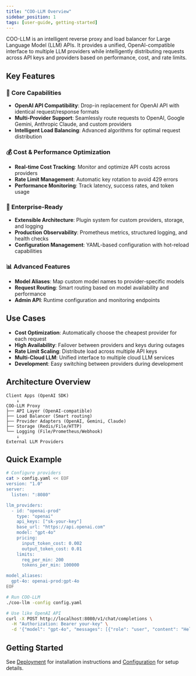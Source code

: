 ```yaml
---
title: "COO-LLM Overview"
sidebar_position: 1
tags: [user-guide, getting-started]
---
```


COO-LLM is an intelligent reverse proxy and load balancer for Large Language Model (LLM) APIs. It provides a unified, OpenAI-compatible interface to multiple LLM providers while intelligently distributing requests across API keys and providers based on performance, cost, and rate limits.

## Key Features

### 🚀 Core Capabilities
- **OpenAI API Compatibility**: Drop-in replacement for OpenAI API with identical request/response formats
- **Multi-Provider Support**: Seamlessly route requests to OpenAI, Google Gemini, Anthropic Claude, and custom providers
- **Intelligent Load Balancing**: Advanced algorithms for optimal request distribution

### 💰 Cost & Performance Optimization
- **Real-time Cost Tracking**: Monitor and optimize API costs across providers
- **Rate Limit Management**: Automatic key rotation to avoid 429 errors
- **Performance Monitoring**: Track latency, success rates, and token usage

### 🔧 Enterprise-Ready
- **Extensible Architecture**: Plugin system for custom providers, storage, and logging
- **Production Observability**: Prometheus metrics, structured logging, and health checks
- **Configuration Management**: YAML-based configuration with hot-reload capabilities

### 📊 Advanced Features
- **Model Aliases**: Map custom model names to provider-specific models
- **Request Routing**: Smart routing based on model availability and performance
- **Admin API**: Runtime configuration and monitoring endpoints

## Use Cases

- **Cost Optimization**: Automatically choose the cheapest provider for each request
- **High Availability**: Failover between providers and keys during outages
- **Rate Limit Scaling**: Distribute load across multiple API keys
- **Multi-Cloud LLM**: Unified interface to multiple cloud LLM services
- **Development**: Easy switching between providers during development

## Architecture Overview

```
Client Apps (OpenAI SDK)
    ↓
COO-LLM Proxy
├── API Layer (OpenAI-compatible)
├── Load Balancer (Smart routing)
├── Provider Adapters (OpenAI, Gemini, Claude)
├── Storage (Redis/File/HTTP)
└── Logging (File/Prometheus/Webhook)
    ↓
External LLM Providers
```

## Quick Example

```bash
# Configure providers
cat > config.yaml << EOF
version: "1.0"
server:
  listen: ":8080"

llm_providers:
  - id: "openai-prod"
    type: "openai"
    api_keys: ["sk-your-key"]
    base_url: "https://api.openai.com"
    model: "gpt-4o"
    pricing:
      input_token_cost: 0.002
      output_token_cost: 0.01
    limits:
      req_per_min: 200
      tokens_per_min: 100000

model_aliases:
  gpt-4o: openai-prod:gpt-4o
EOF

# Run COO-LLM
./coo-llm -config config.yaml

# Use like OpenAI API
curl -X POST http://localhost:8080/v1/chat/completions \
  -H "Authorization: Bearer your-key" \
  -d '{"model": "gpt-4o", "messages": [{"role": "user", "content": "Hello"}]}'
```

## Getting Started

See [Deployment](../Guides/Deployment.md) for installation instructions and [Configuration](../Guides/Configuration.md) for setup details.